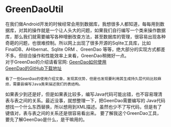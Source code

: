 # GreenDaoUtil

  在我们做Android开发的时候经常会用到数据库，我想很多人都知道，每每用到数据库，对其的操作就是一个让人头大的问题，如果我们自行编写一个类来操作数据库，那么我们就需要编写各种增删改查方法，甚至数据库的管理，很容易出现各种奇葩的问题，也很难控制。所以网上出现了很多开源的Sqlite工具库，比如FinalDB、AHibernat、Sqlite ORM 、GreenDao 等等，绝大部分的实现方式都差不多。但综合操作和性能效率上来看，GreenDao稍微好一点。<br>
    对于GreenDao的介绍请看官网:<bt/>
    [GeenDao如何使用](http://greendao-orm.com/documentation/how-to-get-started/) <br/>
    [GeenDao的GitHub下载地址](https://github.com/greenrobot/greenDAO)<br/>
    
    看了一些GeenDao的使用介绍文章，发现其优势，但是也发现要利用其生成持久层代码比较麻烦，需要县编写Java类来描述我们的表结构。
  如果表少到还是好，但是如果表比较多，编写Java代码可能出错，也不容易理清表与表之间的关系。最近没事，就想整理一下，把GeenDao需要编写的
  Java代码想找一个什么东西替换，所以想用到XML描述。虽然也少不了写代码，但是有了键值对，表与表之间的关系还是很容易看出来。
  要了解我这个GreenDao工具，要先了解GeenDao是什么，是干嘛用的。<br/>
